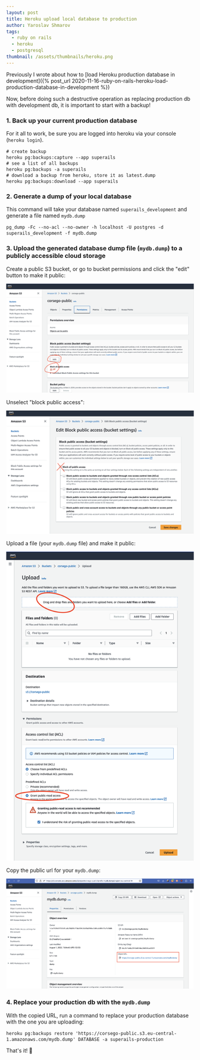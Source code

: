 ```yaml
---
layout: post
title: Heroku upload local database to production
author: Yaroslav Shmarov
tags: 
  - ruby on rails
  - heroku
  - postgresql
thumbnail: /assets/thumbnails/heroku.png
---
```


Previously I wrote about how to [load Heroku production database in development]({% post_url 2020-11-16-ruby-on-rails-heroku-load-production-database-in-development %})

Now, before doing such a destructive operation as replacing production db with development db, it is important to start with a backup!

### 1. Back up your current production database

For it all to work, be sure you are logged into heroku via your console (`heroku login`).

```shell
# create backup
heroku pg:backups:capture --app superails
# see a list of all backups
heroku pg:backups -a superails
# download a backup from heroku, store it as latest.dump
heroku pg:backups:download --app superails
```

### 2. Generate a dump of your local database

This command will take your database named `superails_development` and generate a file named `mydb.dump`

```shell
pg_dump -Fc --no-acl --no-owner -h localhost -U postgres -d superails_development -f mydb.dump
```

### 3. Upload the generated database dump file (`mydb.dump`) to a publicly accessible cloud storage

Create a public S3 bucket, or go to bucket permissions and click the "edit" button to make it public:

![Change S3 bucket permissions](/assets/images/s3-01-make-bucket-public-edit-button.png)

Unselect "block public access":

![S3 allow public access](/assets/images/s3-02-make-bucket-publick-allow-access.png)

Upload a file (your `mydb.dump` file) and make it public:

![S3 upload public file](/assets/images/s3-03-upload-public-file.png)

Copy the public url for your `mydb.dump`:

![S3 copy url to public file](/assets/images/s3-04-url-to-public-file.png)

### 4. Replace your production db with the `mydb.dump`

With the copied URL, run a command to replace your production database with the one you are uploading:

```shell
heroku pg:backups restore 'https://corsego-public.s3.eu-central-1.amazonaws.com/mydb.dump' DATABASE -a superails-production
```

That's it! 🤠
